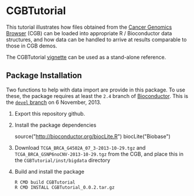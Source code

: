 # CGBTutorial

This tutorial illustrates how files obtained from the
[Cancer Genomics Browser]() (CGB) can be loaded into appropriate R /
Bioconductor data structures, and how data can be handled to arrive at
results comparable to those in CGB demos.

The CGBTutorial [vignette](CGBTutorial.pdf) can be used as a stand-alone reference.

## Package Installation

Two functions to help with data import are provide in this package. To
use these, the package requires at least the `2.4` branch of
[Bioconductor](http://bioconductor.org). This is the
[`devel` branch](http://bioconductor.org/developers/how-to/useDevel/)
on 6 November, 2013.

1. Export this repository github.
2. Install the package dependencies

    source("http://bioconductor.org/biocLite.R")
    biocLite("Biobase")
    
3. Download `TCGA_BRCA_G4502A_07_3-2013-10-29.tgz` and
   `TCGA_BRCA_GSNP6noCNV-2013-10-29.tgz` from the CGB, and place this
   in the `CGBTutorial/inst/bigdata` directory
4. Build and install the package

       R CMD build CGBTutorial
       R CMD INSTALL CGBTutorial_0.0.2.tar.gz
       
